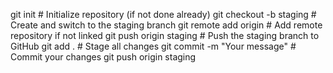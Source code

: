 git init                          # Initialize repository (if not done already)
git checkout -b staging           # Create and switch to the staging branch
git remote add origin <url>       # Add remote repository if not linked
git push origin staging           # Push the staging branch to GitHub
git add .                         # Stage all changes
git commit -m "Your message"      # Commit your changes
git push origin staging
